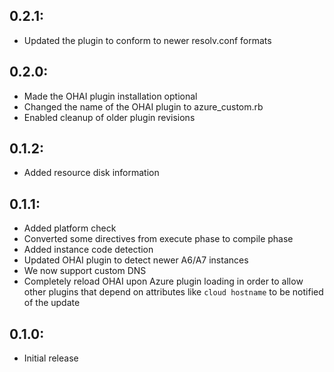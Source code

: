 ## 0.2.1:

* Updated the plugin to conform to newer resolv.conf formats

## 0.2.0:

* Made the OHAI plugin installation optional
* Changed the name of the OHAI plugin to azure_custom.rb
* Enabled cleanup of older plugin revisions

## 0.1.2:

* Added resource disk information

## 0.1.1:

* Added platform check
* Converted some directives from execute phase to compile phase
* Added instance code detection
* Updated OHAI plugin to detect newer A6/A7 instances
* We now support custom DNS
* Completely reload OHAI upon Azure plugin loading in order to allow other plugins
  that depend on attributes like `cloud hostname` to be notified of the update

## 0.1.0:

* Initial release
